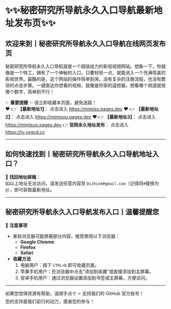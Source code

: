 # :sparkles::sparkles:秘密研究所导航永久入口导航最新地址发布页:sparkles::sparkles:

## 欢迎来到丨**秘密研究所导航永久入口导航在线网页发布页**

秘密研究所导航永久入口导航就是一个超级给力的影视视频网站。想象一下，你就像是一个特工，拥有了一个神秘的入口，只要轻轻一点，就能进入一个充满惊喜的影视世界。最酷的是，这个网站的操作简单到哭。没有复杂的注册流程，也没有繁琐的点击步骤。一键直达你想看的视频，就像是你家的遥控器，想看哪个频道就按哪个数字，简单到不行！

✨ **重要提醒** ✨ 请立即收藏本页面，避免迷路！  
❤️ 👉 **【最新地址1】**： 点击进入 https://mimiso.pages.dev
❤️ 👉 **【最新地址2】**： 点击进入 https://mimisou.pages.dev
❤️ 👉 **【最新地址3】**： 点击进入 https://mimisuo.pages.dev
👉 **官网永久地址发布**： 点击进入 https://tv.ysgcd.cc

---

## **如何快速找到丨秘密研究所导航永久入口导航地址入口？**

📧 **找回地址邮箱**：  
如以上地址无法访问，请发送任意内容至 ` Dizhiok#gmail.com `（记得将`#`替换为`@`），即可获取最新地址。

---

## **秘密研究所导航永久入口导航发布入口丨温馨提醒您**

📌 **注意事项**  
- 某些浏览器可能屏蔽部分内容，推荐使用以下浏览器：  
  - **Google Chrome**  
  - **Firefox**  
  - **Safari**  
- **收藏方法**  
  1. 电脑用户：按下 `CTRL+D` 即可收藏页面。  
  2. 苹果手机用户：在浏览器中点击“添加到收藏”或直接添加到主屏幕。  
  3. 安卓手机用户：通过浏览器设置添加到书签或主屏幕，方便访问。

---

如果您觉得资源有帮助，请顺手点个 ⭐️ 支持我们的 GitHub 官方账号！  
您的支持是我们前行的动力，感谢您的参与！
